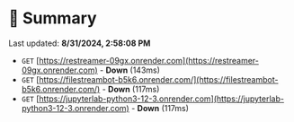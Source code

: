 # 📖 Summary
Last updated: **8/31/2024, 2:58:08 PM**

- `GET` [https://restreamer-09gx.onrender.com](https://restreamer-09gx.onrender.com) - **Down** (143ms)
- `GET` [https://filestreambot-b5k6.onrender.com/](https://filestreambot-b5k6.onrender.com/) - **Down** (117ms)
- `GET` [https://jupyterlab-python3-12-3.onrender.com](https://jupyterlab-python3-12-3.onrender.com) - **Down** (117ms)
